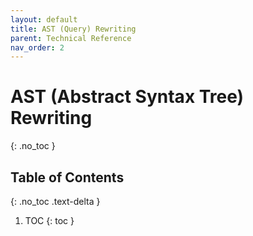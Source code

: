 ```yaml
---
layout: default
title: AST (Query) Rewriting
parent: Technical Reference
nav_order: 2
---
```


# AST (Abstract Syntax Tree) Rewriting
{: .no_toc }


## Table of Contents
{: .no_toc .text-delta }

1. TOC
{: toc }

